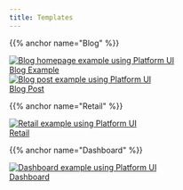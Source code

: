 ```yaml
---
title: Templates
---
```


{{% anchor name="Blog" %}}

<div class="block-container blocks p-2 cards tablet-up-4 mb-4">
    <div class="block">
        <a href="/launchpad/layouts/blog-example" class="card rounded-2 flex flex--column">
            <img class="card__image" src="/images/launchpad/blog-homepage.png" alt="Blog homepage example using Platform UI" />
            <div class="card__content text--purple">
                Blog Example
            </div>
        </a>
    </div>
    <div class="block">
        <a href="/launchpad/layouts/blog-post" class="card rounded-2 flex flex--column">
            <img class="card__image" src="/images/launchpad/blog-post.png" alt="Blog post example using Platform UI" />
            <div class="card__content text--purple">
                Blog Post
            </div>
        </a>
    </div>
</div>

{{% anchor name="Retail" %}}

<div class="block-container blocks p-2 cards tablet-up-4 mb-4">
    <div class="block">
        <a href="/launchpad/layouts/full-page/" class="card rounded-2 flex flex--column">
            <img class="card__image" src="/images/launchpad/retail.png" alt="Retail example using Platform UI" />
            <div class="card__content text--purple">
                Retail
            </div>
        </a>
    </div>
</div>

{{% anchor name="Dashboard" %}}

<div class="block-container blocks p-2 cards tablet-up-4 mb-4">
    <div class="block">
        <a href="/launchpad/layouts/dashboard/" class="card rounded-2 flex flex--column">
            <img class="card__image" src="/images/launchpad/dashboard.png" alt="Dashboard example using Platform UI" />
            <div class="card__content text--purple">
                Dashboard
            </div>
        </a>
    </div>
</div>
